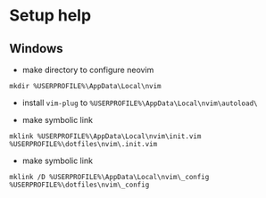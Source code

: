 # Setup help

## Windows
- make directory to configure neovim

```
mkdir %USERPROFILE%\AppData\Local\nvim
```

- install `vim-plug` to `%USERPROFILE%\AppData\Local\nvim\autoload\`

- make symbolic link

```
mklink %USERPROFILE%\AppData\Local\nvim\init.vim %USERPROFILE%\dotfiles\nvim\.init.vim
```

- make symbolic link

```
mklink /D %USERPROFILE%\AppData\Local\nvim\_config %USERPROFILE%\dotfiles\nvim\_config
```
